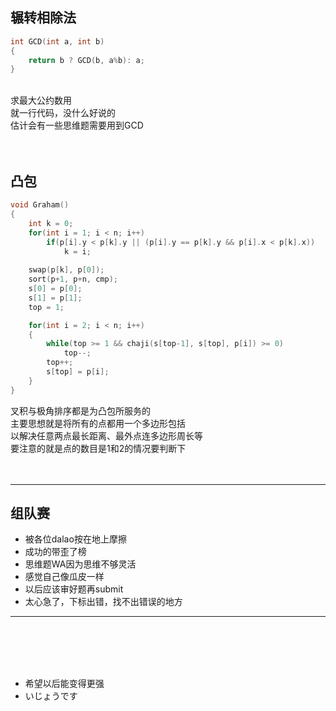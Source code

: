 ## 辗转相除法
```cpp
int GCD(int a, int b)
{
    return b ? GCD(b, a%b): a;
}
```
<br>
求最大公约数用<br>
就一行代码，没什么好说的<br>
估计会有一些思维题需要用到GCD<br>
<br><br>

## 凸包
```cpp
void Graham()
{
    int k = 0;
    for(int i = 1; i < n; i++)
        if(p[i].y < p[k].y || (p[i].y == p[k].y && p[i].x < p[k].x))
            k = i;
	
    swap(p[k], p[0]);
    sort(p+1, p+n, cmp);
    s[0] = p[0];
    s[1] = p[1];
    top = 1;

    for(int i = 2; i < n; i++)
    {
        while(top >= 1 && chaji(s[top-1], s[top], p[i]) >= 0)
            top--;
        top++;
        s[top] = p[i];
    }
}
```
叉积与极角排序都是为凸包所服务的<br>
主要思想就是将所有的点都用一个多边形包括<br>
以解决任意两点最长距离、最外点连多边形周长等<br>
要注意的就是点的数目是1和2的情况要判断下<br>
<br><br>

---
## 组队赛
- 被各位dalao按在地上摩擦
- 成功的带歪了榜
- 思维题WA因为思维不够灵活
- 感觉自己像瓜皮一样
- 以后应该审好题再submit
- 太心急了，下标出错，找不出错误的地方

---

<br><br><br><br>

- 希望以后能变得更强<br>
- いじょうです

